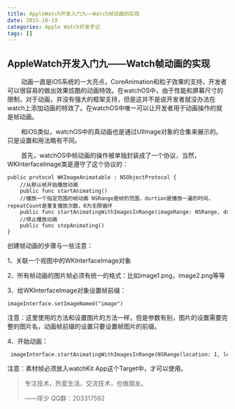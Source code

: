 ```yaml
---
title: AppleWatch开发入门九——Watch帧动画的实现
date: 2015-10-19
categories: Apple Watch开发手记
tags: []
---
```

## AppleWatch开发入门九——Watch帧动画的实现

        动画一直是iOS系统的一大亮点，CoreAnimation和粒子效果的支持，开发者可以很容易的做出效果炫酷的动画特效。在watchOS中，由于性能和屏幕尺寸的限制，对于动画，并没有强大的框架支持，但是这并不是说开发者就没办法在watch上添加动画的特效了。在watchOS中唯一可以让开发者用于动画操作的就是帧动画。

        和iOS类似，watchOS中的真动画也是通过UIImage对象的合集来展示的。只是设置和用法略有不同。

        首先，watchOS中帧动画的操作被单独封装成了一个协议，当然，WKInterfaceImage类是遵守了这个协议的：

```
public protocol WKImageAnimatable : NSObjectProtocol {
    //从默认帧开始播放动画
    public func startAnimating()
    //播放一个指定范围的帧动画 NSRange是帧的范围，durtion是播放一遍的时间，repeatCount是重复播放次数，0为无限循环
    public func startAnimatingWithImagesInRange(imageRange: NSRange, duration: NSTimeInterval, repeatCount: Int)
    //停止播放动画
    public func stopAnimating()
}
```

创建帧动画的步骤与一些注意：

1、关联一个视图中的WKInterfaceImage对象

2、所有帧动画的图片帧必须有统一的格式：比如image1.png，image2.png等等

3、给WKInterfaceImage对象设置帧前缀：

```
imageInterface.setImageNamed("image")
```

注意：这里使用的方法和设置图片的方法一样，但是参数有别，图片的设置需要完整的图片名，动画帧前缀的设置只要设置帧图片的前缀。

4、开始动画：

```
 imageInterface.startAnimatingWithImagesInRange(NSRange(location: 1, length: 3), duration: 3, repeatCount: 0)
```

注意：素材帧必须放入watchKit App这个Target中，才可以使用。 

> 专注技术，热爱生活，交流技术，也做朋友。
> 
> ——珲少 QQ群：203317592
